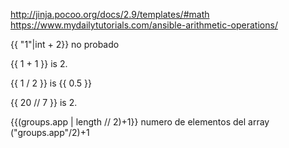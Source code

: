 http://jinja.pocoo.org/docs/2.9/templates/#math
https://www.mydailytutorials.com/ansible-arithmetic-operations/

{{ "1"|int + 2}}
  no probado

{{ 1 + 1 }} is 2.

{{ 1 / 2 }} is {{ 0.5 }}

{{ 20 // 7 }} is 2.

{{(groups.app | length // 2)+1}}
numero de elementos del array ("groups.app"/2)+1
